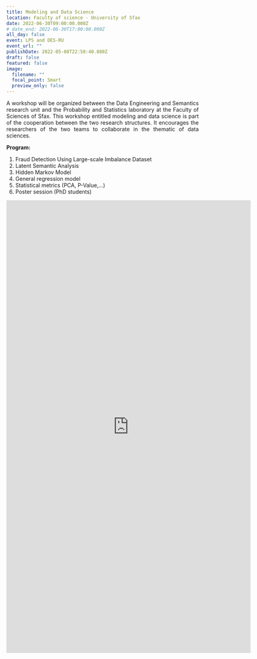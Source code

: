 ```yaml
---
title: Modeling and Data Science
location: Faculty of science - University of Sfax
date: 2022-06-30T09:00:00.000Z
# date_end: 2022-06-30T17:00:00.000Z
all_day: false
event: LPS and DES-RU
event_url: ""
publishDate: 2022-05-08T22:50:40.880Z
draft: false
featured: false
image:
  filename: ""
  focal_point: Smart
  preview_only: false
---
```

<div style="text-align: justify">
A workshop will be organized between the Data Engineering and Semantics research unit and the Probability and Statistics laboratory at the Faculty of Sciences of Sfax. This workshop entitled modeling and data science is part of the cooperation between the two research structures. It encourages the researchers of the two teams to collaborate in the thematic of data sciences.</br>
</div>

**Program:**
1. Fraud Detection Using Large-scale Imbalance Dataset
2. Latent Semantic Analysis 
3. Hidden Markov Model 
4. General regression model
5. Statistical metrics (PCA, P-Value,...)
6. Poster session (PhD students) 

<iframe src="https://docs.google.com/forms/d/e/1FAIpQLSdZIDggPJMIyD6t4uJROZF5A4xvHI2aXhEX5AUXjRCzOwiVHA/viewform?embedded=true" width="640" height="1186" frameborder="0" marginheight="0" marginwidth="0">Loading…</iframe>
